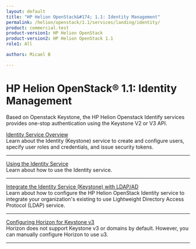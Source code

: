 ```yaml
---
layout: default
title: "HP Helion OpenStack&#174; 1.1: Identity Management"
permalink: /helion/openstack/1.1/services/landing/identity/
product: commercial.test
product-version1: HP Helion OpenStack
product-version2: HP Helion OpenStack 1.1
role1: All

authors: Micael B

---
```

<!--PUBLISHED-->

<script>
[
function PageRefresh {
onLoad="window.refresh"
}

PageRefresh();

</script>

<!-- <p style="font-size: small;"> <a href="/helion/openstack/1.1/3rd-party-license-agreements/">&#9664; PREV</a> | <a href="/helion/openstack/1.1/">&#9650; UP</a> | NEXT &#9654; </p> -->

# HP Helion OpenStack&#174; 1.1: Identity Management

Based on Openstack Keystone, the HP Helion Openstack Identify services provides one-stop authentication using the Keystone V2 or V3 API.

[Identity Service Overview](/helion/openstack/1.1/services/identity/overview/)
<br />Learn about the Identity (Keystone) service to create and configure users, specify user roles and credentials, and issue security tokens.
<hr />

[Using the Identity Service](/helion/openstack/1.1/services/identity/using/)
<br />Learn about how to use the Identity service.
<hr />

[Integrate the Identity Service (Keystone) with LDAP/AD](/helion/openstack/1.1/services/identity/integrate-ldap/)
<br />Learn about how to configure the HP Helion OpenStack Identity service to integrate your organization's existing to use Lightweight Directory Access Protocol (LDAP) service.
<hr />

[Configuring Horizon for Keystone v3](/helion/openstack/1.1/services/identity/configure/)
<br />Horizon does not support Keystone v3 or domains by default. However, you can manually configure Horizon to use u3.
<hr />
